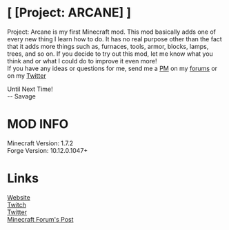 [ [Project: ARCANE] ]
=============

Project: Arcane is my first Minecraft mod. This mod basically adds one of every new thing I learn how to do. It has no real purpose other than the fact that it adds more things such as, furnaces, tools, armor, blocks, lamps, trees, and so on.  If you decide to try out this mod, let me know what you think and or what I could do to improve it even more!  
If you have any ideas or questions for me, send me a [PM](https://savageboy74.tv/forums/ucp.php?i=pm&mode=compose&u=48) on my [forums](https://savageboy74.tv/forums/) or on my [Twitter](https://twitter.com/savageboy74)  

Until Next Time!  
-- Savage  

MOD INFO
========
Minecraft Version: 1.7.2  
Forge Version: 10.12.0.1047+  

Links
======
[Website](https://savageboy74.tv/)  
[Twitch](http://www.twitch.tv/savageboy74/)  
[Twitter](https://twitter.com/savageboy74)  
[Minecraft Forum's Post](http://www.minecraftforum.net/forums/mapping-and-modding/minecraft-mods/1295020-1-7-2-forge-project-arcane-adding-armor-tools)

